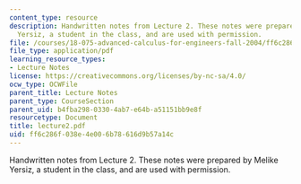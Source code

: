 ```yaml
---
content_type: resource
description: Handwritten notes from Lecture 2. These notes were prepared by Melike
  Yersiz, a student in the class, and are used with permission.
file: /courses/18-075-advanced-calculus-for-engineers-fall-2004/ff6c286f038e4e006b78616d9b57a14c_lecture2.pdf
file_type: application/pdf
learning_resource_types:
- Lecture Notes
license: https://creativecommons.org/licenses/by-nc-sa/4.0/
ocw_type: OCWFile
parent_title: Lecture Notes
parent_type: CourseSection
parent_uid: b4fba298-0330-4ab7-e64b-a51151bb9e8f
resourcetype: Document
title: lecture2.pdf
uid: ff6c286f-038e-4e00-6b78-616d9b57a14c
---
```

Handwritten notes from Lecture 2. These notes were prepared by Melike Yersiz, a student in the class, and are used with permission.